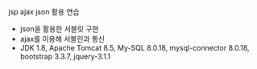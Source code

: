 jsp ajax json 활용 연습

- json을 활용한 서블릿 구현
- ajax를 이용해 서블린과 통신
- JDK 1.8, Apache Tomcat 8.5, My-SQL 8.0.18, mysql-connector 8.0.18, bootstrap 3.3.7, jquery-3.1.1
